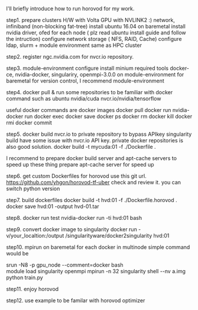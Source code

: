 
I'll briefly introduce how to run horovod for my work.

step1.
prepare clusters H/W with Volta GPU with NVLINK2 :) network, infiniband (non-blocking fat-tree) 
install ubuntu 16.04 on baremetal
install nvidia driver, ofed for each node   ( plz read ubuntu install guide and follow the intruction)
configure network storage ( NFS, RAID, Cache) 
configure ldap, slurm + module environment same as HPC cluster

step2. 
register ngc.nvidia.com for nvcr.io repository. 
 

step3. module-environment configure 
install minium required tools docker-ce, nvidia-docker, singulariry, openmpi-3.0.0 on module-environment for baremetal
for version control, I recommend module-environment

step4. docker pull & run  some repositories to be familiar with docker command 
such as ubuntu  nvidia/cuda  nvcr.io/nvidia/tensorflow 

useful docker commands are 
docker images
docker pull
docker run 
nvidia-docker run
docker exec 
docker save
docker ps 
docker rm
docker kill
docker rmi 
docker commit

step5. docker build nvcr.io to private repository to bypass APIkey
singularity build have some issue with nvcr.io API key. 
private docker repositories is also good solution.
docker build -t mycuda:01 -f ./Dockerfile . 

I recommend to prepare docker build server and apt-cache servers to speed up these thing 
prepare apt-cache server for speed up 

step6. get custom Dockerfiles for horovod 
use this git url.  https://github.com/yhgon/horovod-tf-uber 
check and review it. you can switch python version

step7. build dockerfiles 
docker build -t hvd:01 -f ./Dockerfile.horovod . 
docker save hvd:01 -output hvd-01.tar

step8. docker run test 
nvidia-docker run -ti hvd:01 bash 

step9. convert docker image to singularity 
docker run -v/your_localtion:/output /singularityware/docker2singularity hvd:01

step10. mpirun on baremetal for each docker in multinode
simple command would  be  

srun -N8 -p gpu_node --comment=docker bash  
module load singularity openmpi
mpirun -n 32  singularity shell --nv a.img  python train.py 

step11. enjoy horovod

step12. use example to be familar with horovod optimizer 
